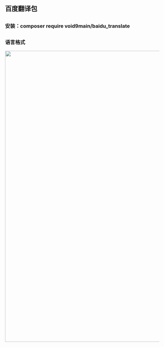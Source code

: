 ## 百度翻译包
## 
### 安装：composer require void9main/baidu_translate
## 
### 语言格式
<img src="https://gss0.bdstatic.com/70cFfyinKgQIm2_p8IuM_a/daf/pic/item/91ef76c6a7efce1b1fde01aca051f3deb58f65db.jpg" style="height:950px"/>